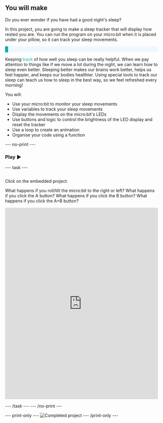## You will make

Do you ever wonder if you have had a good night's sleep?

In this project, you are going to make a sleep tracker that will display how rested you are. 
You can run the program on your micro:bit when it is placed under your pillow, so it can track your sleep movements.

<p style="border-left: solid; border-width:10px; border-color: #0faeb0; background-color: aliceblue; padding: 10px;">

Keeping <span style="color: #0faeb0">track</span> of how well you sleep can be really helpful. When we pay attention to things like if we move a lot during the night, we can learn how to sleep even better. Sleeping better makes our brains work better, helps us feel happier, and keeps our bodies healthier. Using special tools to track our sleep can teach us how to sleep in the best way, so we feel refreshed every morning!

</p>

You will:
+ Use your micro:bit to monitor your sleep movements
+ Use variables to track your sleep movements
+ Display the movements on the micro:bit's LEDs
+ Use buttons and logic to control the brightness of the LED display and reset the tracker
+ Use a loop to create an animation
+ Organise your code using a function

--- no-print ---

### Play ▶️

--- task ---
<div style="display: flex; flex-wrap: wrap">
<div style="flex-basis: 175px; flex-grow: 1">  

Click on the embedded project.

What happens if you roll/tilt the micro:bit to the right or left?
What happens if you click the A button?
What happens if you click the B button?
What happens if you click the A+B button?

<div style="position:relative;height:0;padding-bottom:125%;overflow:hidden;"><iframe style="position:absolute;top:0;left:0;width:100%;height:100%;" src="https://makecode.microbit.org/---run?id=_ERv3LD8bT1DC" allowfullscreen="allowfullscreen" sandbox="allow-popups allow-forms allow-scripts allow-same-origin" frameborder="0"></iframe></div>

</div>
</div>

--- /task ---
--- /no-print ---

--- print-only ---
![Completed project](images/showcase_static.png)
--- /print-only ---
